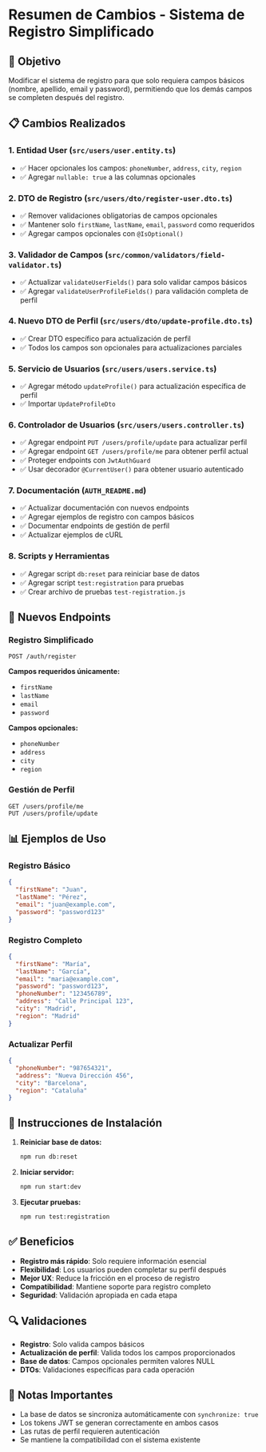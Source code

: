 # Resumen de Cambios - Sistema de Registro Simplificado

## 🎯 Objetivo
Modificar el sistema de registro para que solo requiera campos básicos (nombre, apellido, email y password), permitiendo que los demás campos se completen después del registro.

## 📋 Cambios Realizados

### 1. **Entidad User** (`src/users/user.entity.ts`)
- ✅ Hacer opcionales los campos: `phoneNumber`, `address`, `city`, `region`
- ✅ Agregar `nullable: true` a las columnas opcionales

### 2. **DTO de Registro** (`src/users/dto/register-user.dto.ts`)
- ✅ Remover validaciones obligatorias de campos opcionales
- ✅ Mantener solo `firstName`, `lastName`, `email`, `password` como requeridos
- ✅ Agregar campos opcionales con `@IsOptional()`

### 3. **Validador de Campos** (`src/common/validators/field-validator.ts`)
- ✅ Actualizar `validateUserFields()` para solo validar campos básicos
- ✅ Agregar `validateUserProfileFields()` para validación completa de perfil

### 4. **Nuevo DTO de Perfil** (`src/users/dto/update-profile.dto.ts`)
- ✅ Crear DTO específico para actualización de perfil
- ✅ Todos los campos son opcionales para actualizaciones parciales

### 5. **Servicio de Usuarios** (`src/users/users.service.ts`)
- ✅ Agregar método `updateProfile()` para actualización específica de perfil
- ✅ Importar `UpdateProfileDto`

### 6. **Controlador de Usuarios** (`src/users/users.controller.ts`)
- ✅ Agregar endpoint `PUT /users/profile/update` para actualizar perfil
- ✅ Agregar endpoint `GET /users/profile/me` para obtener perfil actual
- ✅ Proteger endpoints con `JwtAuthGuard`
- ✅ Usar decorador `@CurrentUser()` para obtener usuario autenticado

### 7. **Documentación** (`AUTH_README.md`)
- ✅ Actualizar documentación con nuevos endpoints
- ✅ Agregar ejemplos de registro con campos básicos
- ✅ Documentar endpoints de gestión de perfil
- ✅ Actualizar ejemplos de cURL

### 8. **Scripts y Herramientas**
- ✅ Agregar script `db:reset` para reiniciar base de datos
- ✅ Agregar script `test:registration` para pruebas
- ✅ Crear archivo de pruebas `test-registration.js`

## 🚀 Nuevos Endpoints

### Registro Simplificado
```
POST /auth/register
```
**Campos requeridos únicamente:**
- `firstName`
- `lastName`
- `email`
- `password`

**Campos opcionales:**
- `phoneNumber`
- `address`
- `city`
- `region`

### Gestión de Perfil
```
GET /users/profile/me
PUT /users/profile/update
```

## 📊 Ejemplos de Uso

### Registro Básico
```json
{
  "firstName": "Juan",
  "lastName": "Pérez",
  "email": "juan@example.com",
  "password": "password123"
}
```

### Registro Completo
```json
{
  "firstName": "María",
  "lastName": "García",
  "email": "maria@example.com",
  "password": "password123",
  "phoneNumber": "123456789",
  "address": "Calle Principal 123",
  "city": "Madrid",
  "region": "Madrid"
}
```

### Actualizar Perfil
```json
{
  "phoneNumber": "987654321",
  "address": "Nueva Dirección 456",
  "city": "Barcelona",
  "region": "Cataluña"
}
```

## 🔧 Instrucciones de Instalación

1. **Reiniciar base de datos:**
   ```bash
   npm run db:reset
   ```

2. **Iniciar servidor:**
   ```bash
   npm run start:dev
   ```

3. **Ejecutar pruebas:**
   ```bash
   npm run test:registration
   ```

## ✅ Beneficios

- **Registro más rápido**: Solo requiere información esencial
- **Flexibilidad**: Los usuarios pueden completar su perfil después
- **Mejor UX**: Reduce la fricción en el proceso de registro
- **Compatibilidad**: Mantiene soporte para registro completo
- **Seguridad**: Validación apropiada en cada etapa

## 🔍 Validaciones

- **Registro**: Solo valida campos básicos
- **Actualización de perfil**: Valida todos los campos proporcionados
- **Base de datos**: Campos opcionales permiten valores NULL
- **DTOs**: Validaciones específicas para cada operación

## 📝 Notas Importantes

- La base de datos se sincroniza automáticamente con `synchronize: true`
- Los tokens JWT se generan correctamente en ambos casos
- Las rutas de perfil requieren autenticación
- Se mantiene la compatibilidad con el sistema existente
